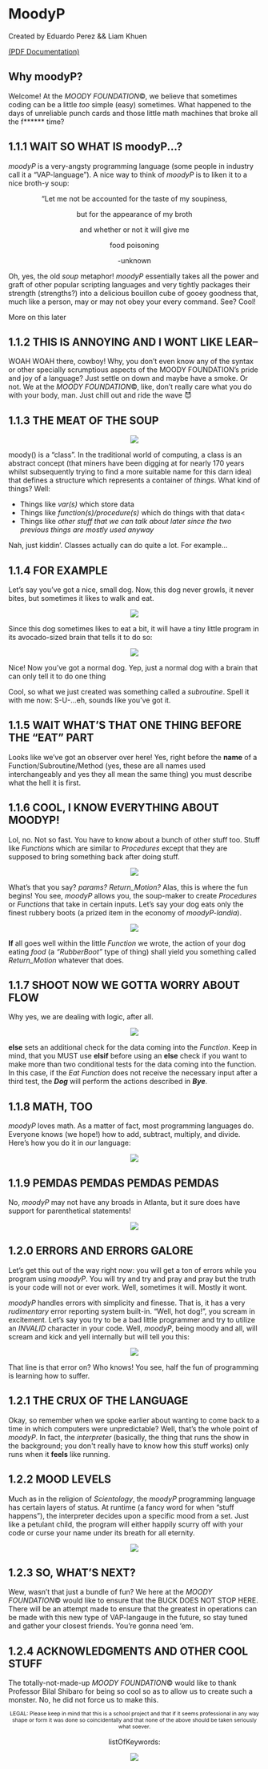# MoodyP

Created by Eduardo Perez && Liam Khuen

[(PDF Documentation)](https://github.com/LiamKhuen/MoodyP/files/9769739/MoodyP-Doc.pdf)



<h2>Why moodyP?</h2>

<p>
    Welcome! At the <i>MOODY FOUNDATION</i>©, we believe that sometimes coding can be a little <i>too</i>
    simple (easy) sometimes. What happened to the days of unreliable punch cards and those little
    math machines that broke all the f****** time?
</p>


<h2>1.1.1 WAIT SO WHAT IS moodyP...?</h2>

<p>
    <i>moodyP</i> is a very-angsty programming language (some people in industry call it a “VAP-language”).
    A nice way to think of <i>moodyP</i> is to liken it to a nice broth-y soup:
</p>

<p align=center style='text-align:center'>“Let me not be accounted for the taste of my soupiness,</p>
<p align=center style='text-align:center'>but for the appearance of my broth</p>
<p align=center style='text-align:center'>and whether or not it will give me</p>
<p align=center style='text-align:center'>food poisoning</p>
<p align=center style='text-align:center'>-unknown</p>

<p>
    Oh, yes, the old <i>soup</i> metaphor! <i>moodyP</i> essentially takes all the power and graft of other popular scripting 
    languages and very tightly packages their strength (strengths?) into a delicious bouillon cube of gooey goodness that, much 
    like a person, may or may not obey your every command. See? Cool!
</p>

<p>
    More on this later
</p>

    
<h2>1.1.2 THIS IS ANNOYING AND I WONT LIKE LEAR–</h2>

<p>
    WOAH WOAH there, cowboy! Why, you don’t even know any of the syntax or other specially scrumptious aspects of the MOODY FOUNDATION’s 
    pride and joy of a language? Just settle on down and maybe have a smoke. Or not. We at the <i>MOODY FOUNDATION</i>©, like, don’t really care 
    what you do with your body, man. Just chill out and ride the wave &#128520;
</p>


<h2>1.1.3 THE MEAT OF THE SOUP</h2>

<p align=center>
  <img src='https://user-images.githubusercontent.com/19754429/195481410-f08e6922-3a81-464d-9b55-2a5a6a014221.png' />
</p>
  
<p>
    moody() is a “class”. In the traditional world of computing, a class is
    an abstract concept (that miners have been digging at for nearly 170 years
    whilst subsequently trying to find a more suitable name for this darn idea)
    that defines a structure which represents a container of <i>things</i>. What kind of
    things? Well:
</p>

<ul>
    <li>Things like <i>var(s)</i> which store data</li>
    <li>Things like <i>function(s)/procedure(s)</i> which do things with that data<</li>
    <li>Things like <i>other stuff that we can talk about later since the two previous things are mostly used anyway</i></li>
</ul>

<p>
    Nah, just kiddin’. Classes actually can do quite a lot. For example…
</p>


<h2>1.1.4 FOR EXAMPLE</h2>

<p>
    Let’s say you’ve got a nice, small dog. Now, this dog never growls, it never bites, but sometimes it likes
    to walk and eat.
</p>

<p align=center>
  <img src='https://user-images.githubusercontent.com/19754429/195483064-2875edd9-2490-4a3e-8c73-ebeb8f247daf.png' />
</p>

<p>
    Since this dog sometimes likes to eat a bit, it will have a tiny little program in its avocado-sized brain that tells it to do so:
</p>

<p align=center>
  <img src='https://user-images.githubusercontent.com/19754429/195483183-e1411844-9249-421e-8a77-d168ae0767b9.png' />
</p>

<p>
    Nice! Now you’ve got a normal dog. Yep, just a normal dog with a brain that can only tell it to do one thing
</p>

<p>
    Cool, so what we just created was something called a <i>subroutine</i>. Spell it with me now: S-U-…eh, sounds like you’ve got it. 
</p>


<h2>1.1.5 WAIT WHAT’S THAT ONE THING BEFORE THE “EAT” PART</h2>

<p>
    Looks like we’ve got an observer over here! Yes, right before
    the <b>name</b> of a Function/Subroutine/Method (yes, these are all names used interchangeably and
    yes they all mean the same thing) you must describe what the hell it is first.
</p>


<h2>1.1.6 COOL, I KNOW EVERYTHING ABOUT MOODYP!</h2>

<p>
    Lol, no. Not so fast. You have to know about a bunch of other stuff too. Stuff like <i>Functions</i>
    which are similar to <i>Procedures</i> except that they are supposed to bring something back after doing
    stuff.
</p>

<p align=center>
  <img src='https://user-images.githubusercontent.com/19754429/195485477-cd56f6f8-70d8-4339-8b48-a636d941bc0d.png' />
</p>

<p>
    What’s that you say? <i>params? Return_Motion?</i> Alas, this is where the fun begins! You see, <i>moodyP</i> allows you, the
    soup-maker to create <i>Procedures</i> or <i>Functions</i> that take in certain inputs. Let’s say your dog eats only the finest 
    rubbery boots (a prized item in the economy of <i>moodyP-landia</i>).
</p>

<p align=center>
  <img src='https://user-images.githubusercontent.com/19754429/195488689-8cf881b1-d537-4acb-b874-9ecc713b01bd.png' />
</p>

<p>
    <b>If</b> all goes well within the little <i>Function</i> we wrote, the action of your dog eating <i>food</i>
    (a <i>“RubberBoot”</i> type of thing) shall yield you something called <i>Return_Motion</i> whatever that does.
</p>


<h2>1.1.7 SHOOT NOW WE GOTTA WORRY ABOUT FLOW</h2>

<p>
    Why yes, we are dealing with logic, after all.
</p>

<p align=center>
  <img src='https://user-images.githubusercontent.com/19754429/195505834-eebada89-a255-49c8-80a6-7c81052548b1.png' />
</p>

<p>
    <b>else</b> sets an additional check for the data coming into the <i>Function</i>. Keep in mind, that you MUST use
    <b>elsif</b> before using an <b>else</b> check if you want to make more than two conditional tests for the data coming 
    into the function. In this case, if the <i>Eat Function</i> does not receive the necessary input after a third test, 
    the <b><i>Dog</i></b> will perform the actions described in <b><i>Bye</i></b>.
</p>

<h2>1.1.8 MATH, TOO</h2>

<p>
    <i>moodyP</i> loves math. As a matter of fact, most programming languages do. Everyone knows
    (we hope!) how to add, subtract, multiply, and divide. Here’s how you do it in <i>our</i> language:
</p>

<p align=center>
  <img src='https://user-images.githubusercontent.com/19754429/195506036-22a892f1-3403-4906-bb52-29906dc6258f.png' />
</p>


<h2>1.1.9 PEMDAS PEMDAS PEMDAS PEMDAS</h2>

<p>
    No, <i>moodyP</i> may not have any broads in Atlanta, but it sure does have support for parenthetical
    statements!
</p>

<p align=center>
  <img src='https://user-images.githubusercontent.com/19754429/195506193-53ce6252-782d-4ebe-90ae-171159692095.png' />
</p>


<h2>1.2.0 ERRORS AND ERRORS GALORE</h2>

<p>
    Let’s get this out of the way right now: you will get a ton of
    errors while you program using <i>moodyP</i>.
    You will try and try and pray and pray but the truth is your code will not or
    ever work. Well, sometimes it will. Mostly it wont. 
</p>

<p>
    <i>moodyP</i> handles errors with simplicity and finesse. That is, it has a very <i>rudimentary</i> error
    reporting system built-in. “Well, hot dog!”, you scream in excitement. Let’s say you try to be a bad little 
    programmer and try to utilize an <i>INVALID</i> character in your code. Well, <i>moodyP</i>, being moody and 
    all, will scream and kick and yell internally but will tell you this:
</p>

<p align=center>
  <img src='https://user-images.githubusercontent.com/19754429/195506302-0cf97a49-b8a2-4896-b7a0-8bde9cc102e8.png' />
</p>

<p>
    That line is that error on? Who knows! You see, half the fun of programming is learning how to suffer. 
</p>


<h2>1.2.1 THE CRUX OF THE LANGUAGE</h2>

<p>
    Okay, so remember when we spoke earlier about wanting to come back to a time in which computers were unpredictable?
    Well, that’s the whole point of <i>moodyP</i>. In fact, the <i>interpreter</i> (basically, the thing that runs the 
    show in the background; you don't really have to know how this stuff works) only runs when it <b>feels</b> like running.
</p>


<h2>1.2.2 MOOD LEVELS</h2>

<p>
    Much as in the religion of <i>Scientology</i>, the <i>moodyP</i> programming language has certain layers of status. 
    At runtime (a fancy word for when “stuff happens”), the interpreter decides upon a specific mood from a set. Just like 
    a petulant child, the program will either happily scurry off with your code or curse your name under its breath for all eternity.
</p>

<p align=center>
  <img src='https://user-images.githubusercontent.com/19754429/195506393-37326247-eadc-43ff-a46e-08071d7fde86.png' />
</p>


<h2>1.2.3 SO, WHAT’S NEXT?</h2>

<p>
    Wew, wasn’t that just a bundle of fun? We here at the <i>MOODY FOUNDATION</i>© would like to ensure that the BUCK DOES NOT STOP HERE. 
    There will be an attempt made to ensure that the greatest in operations can be made with this new type of VAP-langauge in the future, 
    so stay tuned and gather your closest friends. You’re gonna need ‘em.
</p>


<h2>1.2.4 ACKNOWLEDGMENTS AND OTHER COOL STUFF</h2>

<p>
    The totally-not-made-up <i>MOODY FOUNDATION</i>© would like to thank Professor Bilal Shibaro for being 
    so cool so as to allow us to create such a monster. No, he did not force us to make this. 
</p>

<p align=center style='text-align:center'>
    <span style='font-size:8.0pt;line-height:120%'>
        LEGAL: Please keep in mind that this is a school project and that if it seems professional in any way 
        shape or form it was done so coincidentally and that none of the above should be taken seriously what soever.
    </span>
</p>

<p align=center style='text-align:center'>
    listOfKeywords:
</p>

<p align=center>
  <img src='https://user-images.githubusercontent.com/19754429/195506474-ed407201-50d4-4d49-adcc-2a9b481af323.png' />
</p>
